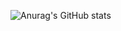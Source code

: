 
![Anurag's GitHub stats](https://github-readme-stats.vercel.app/api?username=Azkarehman&show_icons=true&theme=radical)
